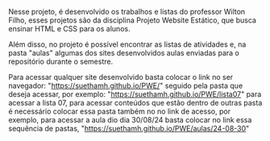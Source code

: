 Nesse projeto, é desenvolvido os trabalhos e listas do professor Wilton Filho, esses projetos são da disciplina Projeto Website Estático, que busca ensinar HTML e CSS para os alunos.

Além disso, no projeto é possível encontrar as listas de atividades e, na pasta "aulas" algumas dos sites desenvolvidos aulas enviadas para o repositório durante o semestre.

Para acessar qualquer site desenvolvido basta colocar o link no ser navegador: "https://suethamh.github.io/PWE/" seguido pela pasta que deseja acessar, por exemplo: "https://suethamh.github.io/PWE/lista07" para acessar a lista 07, para acessar conteúdos que estão dentro de outras pasta é necessário colocar essa pasta também no no link de acesso, por exemplo, para acessar a aula dio dia 30/08/24 basta colocar no link essa sequência de pastas, "https://suethamh.github.io/PWE/aulas/24-08-30"